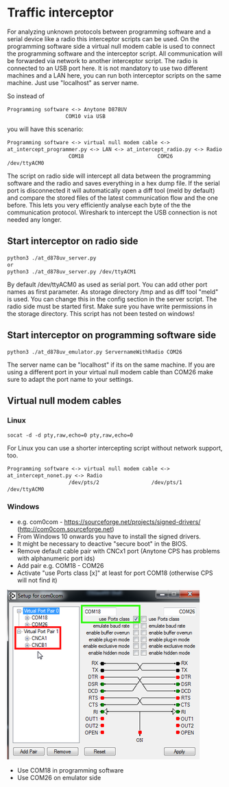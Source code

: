 # Traffic interceptor

For analyzing unknown protocols between programming software and a serial device like a radio this interceptor scripts can be used. On the programming software side a virtual null modem cable is used to connect the programming software
and the interceptor script. All communication will be forwarded via network to another interceptor script. The radio is connected to an USB port here. 
It is not mandatory to use two different machines and a LAN here, you can run both interceptor scripts on the same machine. Just use "localhost" as server name.

So instead of

```
Programming software <-> Anytone D878UV
                   COM10 via USB
```

you will have this scenario:

```
Programming software <-> virtual null modem cable <-> at_intercept_programmer.py <-> LAN <-> at_intercept_radio.py <-> Radio
                    COM18                        COM26                                                         /dev/ttyACM0
```

The script on radio side will intercept all data between the programming software and the radio and saves everything in a hex dump file. If the serial port is disconnected it will automatically open
a diff tool (meld by default) and compare the stored files of the latest communication flow and the one before. This lets you very efficiently analyse each byte of the 
the communication protocol. Wireshark to intercept the USB connection is not needed any longer.


## Start interceptor on radio side

```
python3 ./at_d878uv_server.py
or
python3 ./at_d878uv_server.py /dev/ttyACM1
```
By default /dev/ttyACM0 as used as serial port. You can add other port names as first parameter. As storage directory /tmp and as diff tool "meld" is used. You can change this in the config section in the server script. 
The radio side must be started first. Make sure you have write permissions in the storage directory. This script has not been tested on windows!


## Start interceptor on programming software side

```
python3 ./at_d878uv_emulator.py ServernameWithRadio COM26
``` 

The server name can be "localhost" if its on the same machine. If you are using a different port in your virtual null modem cable than COM26 
make sure to adapt the port name to your settings.


## Virtual null modem cables

### Linux

```
socat -d -d pty,raw,echo=0 pty,raw,echo=0
```

For Linux you can use a shorter intercepting script without network support, too.

```
Programming software <-> virtual null modem cable <-> at_intercept_nonet.py <-> Radio
                    /dev/pts/2                 /dev/pts/1                /dev/ttyACM0
```


### Windows

- e.g. com0com - https://sourceforge.net/projects/signed-drivers/ (http://com0com.sourceforge.net)
- From Windows 10 onwards you have to install the signed drivers.
- It might be necessary to deactive "secure boot" in the BIOS.
- Remove default cable pair with CNCx1 port (Anytone CPS has problems with alphanumeric port ids)
- Add pair e.g. COM18 - COM26
- Activate "use Ports class [x]" at least for port COM18 (otherwise CPS will not find it)

![com0com settings](../emulator/com0com_settings.png)

- Use COM18 in programming software
- Use COM26 on emulator side
